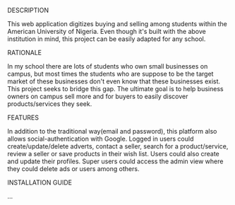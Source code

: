 DESCRIPTION

This web application digitizes buying and selling among students within the American University of Nigeria. Even though it's built with the above institution in mind, this project can be easily adapted for any school.

RATIONALE

In my school there are lots of students who own small businesses on campus, but most times the students who are suppose to be the target market of these businesses don't even know that these businesses exist. This project seeks to bridge this gap. The ultimate goal is to help business owners on campus sell more and for buyers to easily discover products/services they seek.

FEATURES

In addition to the traditional way(email and password), this platform also allows social-authentication with Google. Logged in users could create/update/delete adverts, contact a seller,  search for a product/service, review a seller or save products in their wish list. Users could also create and update their profiles. Super users could access the admin view where they could delete ads or users among others.

INSTALLATION GUIDE

...
